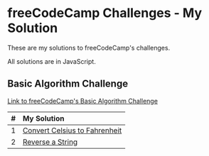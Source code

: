 # freeCodeCamp Challenges - My Solution

These are my solutions to freeCodeCamp's challenges.

All solutions are in JavaScript.

## Basic Algorithm Challenge

[Link to freeCodeCamp's Basic Algorithm Challenge](https://learn.freecodecamp.org/javascript-algorithms-and-data-structures/basic-algorithm-scripting)

| #   | My Solution                                                                                    |
| --- | :--------------------------------------------------------------------------------------------- |
| 1   | [Convert Celsius to Fahrenheit](basic-algorithm-scripting/01-convert-celsius-to-fahrenheit.js) |
| 2   | [Reverse a String](basic-algorithm-scripting/02-reverse-a-string.js)                           |
